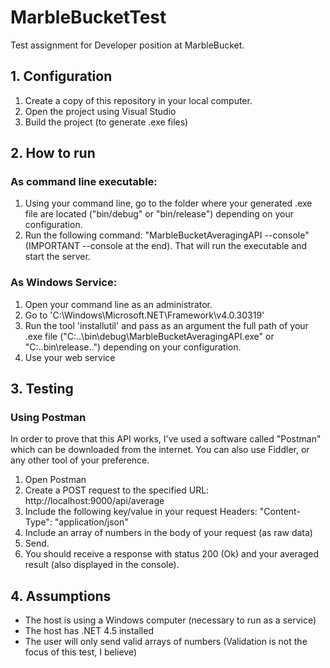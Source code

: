 # MarbleBucketTest
Test assignment for Developer position at MarbleBucket.

## 1. Configuration

1. Create a copy of this repository in your local computer.
2. Open the project using Visual Studio
3. Build the project (to generate .exe files)

## 2. How to run

### As command line executable:

1. Using your command line, go to the folder where your generated .exe file are located ("bin/debug" or "bin/release") depending on your configuration.
2. Run the following command: "MarbleBucketAveragingAPI --console" (IMPORTANT --console at the end). That will run the executable and start the server.

### As Windows Service:

1. Open your command line as an administrator. 
2. Go to 'C:\Windows\Microsoft.NET\Framework\v4.0.30319'
3. Run the tool 'installutil' and pass as an argument the full path of your .exe file ("C:\..\bin\debug\MarbleBucketAveragingAPI.exe" or "C:\..bin\release\..") depending on your configuration.
4. Use your web service


## 3. Testing

### Using Postman

In order to prove that this API works, I've used a software called "Postman" which can be downloaded from the internet. You can also use Fiddler, or any other tool of your preference.

1. Open Postman
2. Create a POST request to the specified URL: http://localhost:9000/api/average
3. Include the following key/value in your request Headers: "Content-Type": "application/json"
4. Include an array of numbers in the body of your request (as raw data)
5. Send.
6. You should receive a response with status 200 (Ok) and your averaged result (also displayed in the console).

## 4. Assumptions

- The host is using a Windows computer (necessary to run as a service)
- The host has .NET 4.5 installed
- The user will only send valid arrays of numbers (Validation is not the focus of this test, I believe)